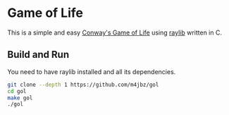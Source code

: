 # Game of Life

This is a simple and easy [Conway's Game of Life](https://en.wikipedia.org/wiki/Conway%27s_Game_of_Life) using [raylib](raylib.com) written in C.

## Build and Run

You need to have raylib installed and all its dependencies.

```bash
git clone --depth 1 https://github.com/m4jbz/gol
cd gol
make gol
./gol
```
